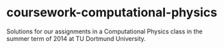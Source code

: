 coursework-computational-physics
================================

Solutions for our assignments in a Computational Physics class in the summer term of 2014 at TU Dortmund University.

